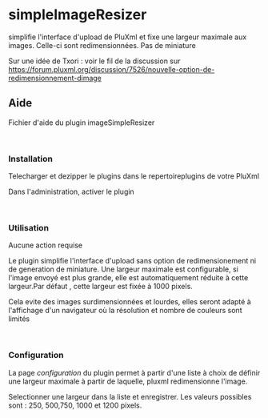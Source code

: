 # simpleImageResizer
simplifie l'interface d'upload de PluXml et fixe une largeur maximale aux images. Celle-ci sont redimensionnées. Pas de miniature

Sur une idée de Txori : voir le fil de la discussion sur https://forum.pluxml.org/discussion/7526/nouvelle-option-de-redimensionnement-dimage

<h2>Aide</h2>
<p>Fichier d'aide du plugin imageSimpleResizer</p>
<p>&nbsp;</p>

<h3>Installation</h3>
<p>Telecharger et dezipper le plugins dans le repertoireplugins de votre PluXml</p>
<p>Dans l'administration, activer le plugin</p>
<p>&nbsp;</p>

<h3>Utilisation</h3>
<p>Aucune action requise</p>
<p>Le plugin simplifie l'interface d'upload sans option de redimensionement ni de generation de miniature. Une largeur maximale est configurable, si l'image envoyé est plus grande, elle est automatiquement réduite à cette largeur.Par défaut , cette largeur est fixée à 1000 pixels.</p>
<p>Cela evite des images surdimensionnées et lourdes, elles seront adapté à l'affichage d'un navigateur où la résolution et nombre de couleurs sont limités</p>
<p>&nbsp;</p>

<h3>Configuration</h3>
<p>La page <i>configuration</i> du plugin permet à partir d'une liste à choix de définir une largeur maximale à partir de laquelle, pluxml redimensionne l'image.</p>
<p> Selectionner une largeur dans la liste et enregistrer. Les valeurs possibles sont : 250, 500,750, 1000 et 1200 pixels.</p> 
<p>&nbsp;</p>
